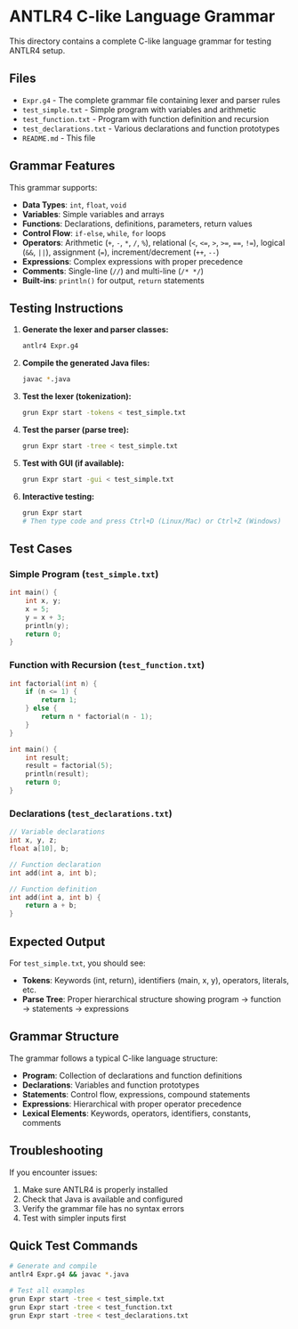 # ANTLR4 C-like Language Grammar

This directory contains a complete C-like language grammar for testing ANTLR4 setup.

## Files
- `Expr.g4` - The complete grammar file containing lexer and parser rules
- `test_simple.txt` - Simple program with variables and arithmetic
- `test_function.txt` - Program with function definition and recursion
- `test_declarations.txt` - Various declarations and function prototypes
- `README.md` - This file

## Grammar Features

This grammar supports:
- **Data Types**: `int`, `float`, `void`
- **Variables**: Simple variables and arrays
- **Functions**: Declarations, definitions, parameters, return values
- **Control Flow**: `if-else`, `while`, `for` loops
- **Operators**: Arithmetic (`+`, `-`, `*`, `/`, `%`), relational (`<`, `<=`, `>`, `>=`, `==`, `!=`), logical (`&&`, `||`), assignment (`=`), increment/decrement (`++`, `--`)
- **Expressions**: Complex expressions with proper precedence
- **Comments**: Single-line (`//`) and multi-line (`/* */`)
- **Built-ins**: `println()` for output, `return` statements

## Testing Instructions

1. **Generate the lexer and parser classes:**
   ```bash
   antlr4 Expr.g4
   ```

2. **Compile the generated Java files:**
   ```bash
   javac *.java
   ```

3. **Test the lexer (tokenization):**
   ```bash
   grun Expr start -tokens < test_simple.txt
   ```

4. **Test the parser (parse tree):**
   ```bash
   grun Expr start -tree < test_simple.txt
   ```

5. **Test with GUI (if available):**
   ```bash
   grun Expr start -gui < test_simple.txt
   ```

6. **Interactive testing:**
   ```bash
   grun Expr start
   # Then type code and press Ctrl+D (Linux/Mac) or Ctrl+Z (Windows)
   ```

## Test Cases

### Simple Program (`test_simple.txt`)
```c
int main() {
    int x, y;
    x = 5;
    y = x + 3;
    println(y);
    return 0;
}
```

### Function with Recursion (`test_function.txt`)
```c
int factorial(int n) {
    if (n <= 1) {
        return 1;
    } else {
        return n * factorial(n - 1);
    }
}

int main() {
    int result;
    result = factorial(5);
    println(result);
    return 0;
}
```

### Declarations (`test_declarations.txt`)
```c
// Variable declarations
int x, y, z;
float a[10], b;

// Function declaration
int add(int a, int b);

// Function definition
int add(int a, int b) {
    return a + b;
}
```

## Expected Output

For `test_simple.txt`, you should see:
- **Tokens**: Keywords (int, return), identifiers (main, x, y), operators, literals, etc.
- **Parse Tree**: Proper hierarchical structure showing program → function → statements → expressions

## Grammar Structure

The grammar follows a typical C-like language structure:
- **Program**: Collection of declarations and function definitions
- **Declarations**: Variables and function prototypes
- **Statements**: Control flow, expressions, compound statements
- **Expressions**: Hierarchical with proper operator precedence
- **Lexical Elements**: Keywords, operators, identifiers, constants, comments

## Troubleshooting

If you encounter issues:
1. Make sure ANTLR4 is properly installed
2. Check that Java is available and configured
3. Verify the grammar file has no syntax errors
4. Test with simpler inputs first

## Quick Test Commands

```bash
# Generate and compile
antlr4 Expr.g4 && javac *.java

# Test all examples
grun Expr start -tree < test_simple.txt
grun Expr start -tree < test_function.txt
grun Expr start -tree < test_declarations.txt
```
